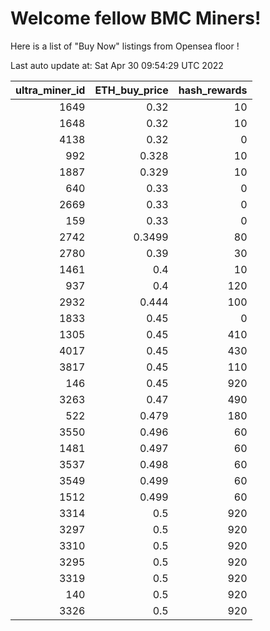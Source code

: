 # Welcome fellow BMC Miners!
Here is a list of "Buy Now" listings from Opensea floor !


Last auto update at: Sat Apr 30 09:54:29 UTC 2022


|   ultra_miner_id |   ETH_buy_price |   hash_rewards |
|-----------------:|----------------:|---------------:|
|             1649 |          0.32   |             10 |
|             1648 |          0.32   |             10 |
|             4138 |          0.32   |              0 |
|              992 |          0.328  |             10 |
|             1887 |          0.329  |             10 |
|              640 |          0.33   |              0 |
|             2669 |          0.33   |              0 |
|              159 |          0.33   |              0 |
|             2742 |          0.3499 |             80 |
|             2780 |          0.39   |             30 |
|             1461 |          0.4    |             10 |
|              937 |          0.4    |            120 |
|             2932 |          0.444  |            100 |
|             1833 |          0.45   |              0 |
|             1305 |          0.45   |            410 |
|             4017 |          0.45   |            430 |
|             3817 |          0.45   |            110 |
|              146 |          0.45   |            920 |
|             3263 |          0.47   |            490 |
|              522 |          0.479  |            180 |
|             3550 |          0.496  |             60 |
|             1481 |          0.497  |             60 |
|             3537 |          0.498  |             60 |
|             3549 |          0.499  |             60 |
|             1512 |          0.499  |             60 |
|             3314 |          0.5    |            920 |
|             3297 |          0.5    |            920 |
|             3310 |          0.5    |            920 |
|             3295 |          0.5    |            920 |
|             3319 |          0.5    |            920 |
|              140 |          0.5    |            920 |
|             3326 |          0.5    |            920 |